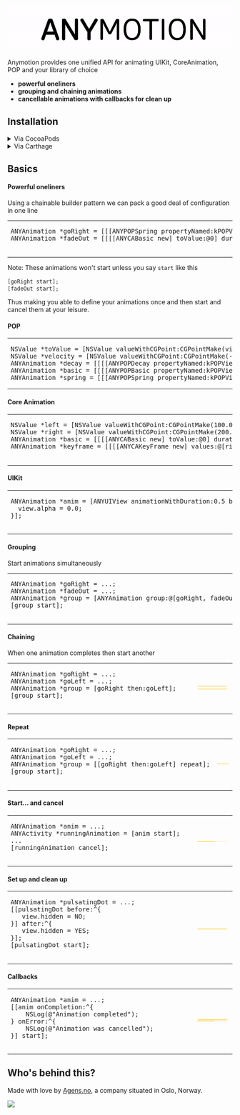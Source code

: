 ![Screenshot](/Meta/Readme/logo.gif)

Anymotion provides one unified API for animating UIKit, CoreAnimation, POP and your library of choice

- **powerful oneliners**
- **grouping and chaining animations**
- **cancellable animations with callbacks for clean up**

## Installation


<details>
<summary>Via CocoaPods</summary>

If you're using CocoaPods, you can simply add to your `Podfile`:

```ruby
pod "Anymotion"
```

This will download the `Anymotion` and dependencies in `Pods/` during your next `pod install` exection. You may have to say `pod repo update` first.

##### Import in swift
```swift
import Anymotion
```

##### Import in Objective-C
```objc
#import <Anymotion/Anymotion.h>
```

</details>

<details>
<summary>Via Carthage</summary>

To install SwiftGen via [Carthage](https://github.com/Carthage/Carthage) add to your Cartfile:

```ruby
github "agensdev/anymotion"
```

##### Import in swift
```swift
import Anymotion
```

##### Import in Objective-C
```objc
#import <Anymotion/Anymotion.h>
```

</details>



## Basics

#### Powerful oneliners

Using a chainable builder pattern we can pack a good deal of configuration in one line

<table>
  <tr>
    <td width="400px"><div class="highlight"><pre>
ANYAnimation *goRight = [[[ANYPOPSpring propertyNamed:kPOPViewCenter] toValueWithPoint:right] animationFor:view];
ANYAnimation *fadeOut = [[[[ANYCABasic new] toValue:@0] duration:1] animationFor:view.layer keyPath:@"opacity"];
    </pre></div></td>
    <td>
      <img src="/Meta/Readme/basics.gif?raw=true" alt="GIF" />
    </td>
  </tr>
</table>

Note: These animations won't start unless you say `start` like this
```objc
[goRight start];
[fadeOut start];
```

Thus making you able to define your animations once and then start and cancel them at your leisure.

#### POP
<table>
  <tr>
    <td width="400px"><div class="highlight"><pre>
NSValue *toValue = [NSValue valueWithCGPoint:CGPointMake(view.center.x + 200.0, view.center.y)];
NSValue *velocity = [NSValue valueWithCGPoint:CGPointMake(-50.0, 0.0)];
ANYAnimation *decay = [[[[ANYPOPDecay propertyNamed:kPOPViewCenter] toValue:toValue] velocity:velocity] animationFor:view];
ANYAnimation *basic = [[[[ANYPOPBasic propertyNamed:kPOPViewCenter] toValue:toValue] duration:0.5] animationFor:view];
ANYAnimation *spring = [[[ANYPOPSpring propertyNamed:kPOPViewCenter] toValue:toValue] animationFor:view];    </pre></div></td>
    <td>
      <img src="/Meta/Readme/pop.gif?raw=true" alt="GIF" />
    </td>
  </tr>
</table>

#### Core Animation
<table>
  <tr>
    <td width="400px"><div class="highlight"><pre>
NSValue *left = [NSValue valueWithCGPoint:CGPointMake(100.0, 100.0)];
NSValue *right = [NSValue valueWithCGPoint:CGPointMake(200.0, 100.0)];
ANYAnimation *basic = [[[[ANYCABasic new] toValue:@0] duration:2.0] animationFor:view.layer keyPath:@"opacity"];
ANYAnimation *keyframe = [[[[ANYCAKeyFrame new] values:@[right, left, right]] duration:1.0] animationFor:view.layer keyPath:@"position"];
    </pre></div></td>
    <td>
      <img src="/Meta/Readme/core_animation.gif?raw=true" alt="GIF" />
    </td>
  </tr>
</table>

#### UIKit

<table>
  <tr>
    <td width="400px"><div class="highlight"><pre>
ANYAnimation *anim = [ANYUIView animationWithDuration:0.5 block:^{
  view.alpha = 0.0;
}];
    </pre></div></td>
    <td>
      <img src="/Meta/Readme/uikit.gif?raw=true" alt="GIF" />
    </td>
  </tr>
</table>

#### Grouping

Start animations simultaneously

<table>
  <tr>
    <td width="400px"><div class="highlight"><pre>
ANYAnimation *goRight = ...;
ANYAnimation *fadeOut = ...;
ANYAnimation *group = [ANYAnimation group:@[goRight, fadeOut]];
[group start];
    </pre></div></td>
    <td>
      <img src="/Meta/Readme/group.gif?raw=true" alt="GIF" />
    </td>
  </tr>
</table>

#### Chaining

When one animation completes then start another

<table>
  <tr>
    <td width="400px"><div class="highlight"><pre>
ANYAnimation *goRight = ...;
ANYAnimation *goLeft = ...;
ANYAnimation *group = [goRight then:goLeft];
[group start];
    </pre></div></td>
    <td>
      <img src="/Meta/Readme/chain.gif?raw=true" alt="GIF" />
    </td>
  </tr>
</table>

#### Repeat

<table>
  <tr>
    <td width="400px"><div class="highlight"><pre>
ANYAnimation *goRight = ...;
ANYAnimation *goLeft = ...;
ANYAnimation *group = [[goRight then:goLeft] repeat];
[group start];
    </pre></div></td>
    <td>
      <img src="/Meta/Readme/chain_and_repeat.gif?raw=true" alt="GIF" />
    </td>
  </tr>
</table>

#### Start... and cancel

<table>
  <tr>
    <td width="400px"><div class="highlight"><pre>
ANYAnimation *anim = ...;
ANYActivity *runningAnimation = [anim start];
...
[runningAnimation cancel];
    </pre></div></td>
    <td>
      <img src="/Meta/Readme/start_and_cancel.gif?raw=true" alt="GIF" />
    </td>
  </tr>
</table>

#### Set up and clean up

<table>
  <tr>
    <td width="400px"><div class="highlight"><pre>
ANYAnimation *pulsatingDot = ...;
[[pulsatingDot before:^{
   view.hidden = NO;
}] after:^{
   view.hidden = YES;
}];
[pulsatingDot start];
    </pre></div></td>
    <td>
      <img src="/Meta/Readme/setup_and_clean_up.gif?raw=true" alt="GIF" />
    </td>
  </tr>
</table>

#### Callbacks

<table>
  <tr>
    <td width="400px"><div class="highlight"><pre>
ANYAnimation *anim = ...;
[[anim onCompletion:^{
    NSLog(@"Animation completed");
} onError:^{
    NSLog(@"Animation was cancelled");
}] start];
    </pre></div></td>
    <td>
      <img src="/Meta/Readme/callbacks.gif?raw=true" alt="GIF" />
    </td>
  </tr>
</table>



## Who's behind this?

Made with love by [Agens.no](http://agens.no/), a company situated in Oslo, Norway.

[<img src="http://static.agens.no/images/agens_logo_w_slogan_avenir_medium.png" width="340" />](http://agens.no/)
